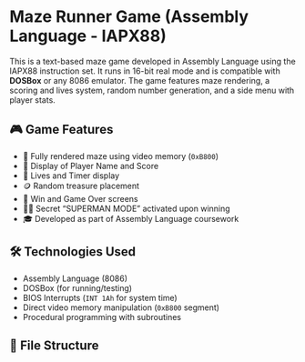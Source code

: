 # Maze Runner Game (Assembly Language - IAPX88)

This is a text-based maze game developed in Assembly Language using the IAPX88 instruction set. It runs in 16-bit real mode and is compatible with **DOSBox** or any 8086 emulator. The game features maze rendering, a scoring and lives system, random number generation, and a side menu with player stats.

## 🎮 Game Features

- 🧱 Fully rendered maze using video memory (`0xB800`)
- 👤 Display of Player Name and Score
- 💓 Lives and Timer display
- 🪙 Random treasure placement
- 🎉 Win and Game Over screens
- 🦸‍♂️ Secret “SUPERMAN MODE” activated upon winning
- 🎓 Developed as part of Assembly Language coursework

## 🛠️ Technologies Used

- Assembly Language (8086)
- DOSBox (for running/testing)
- BIOS Interrupts (`INT 1Ah` for system time)
- Direct video memory manipulation (`0xB800` segment)
- Procedural programming with subroutines

## 📁 File Structure


